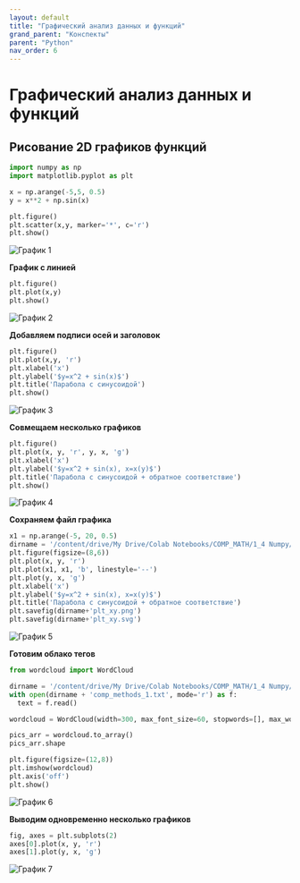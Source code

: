 ```yaml
---
layout: default
title: "Графический анализ данных и функций"
grand_parent: "Конспекты"
parent: "Python"
nav_order: 6
---
```


# Графический анализ данных и функций

## Рисование 2D графиков функций

```py
import numpy as np
import matplotlib.pyplot as plt

x = np.arange(-5,5, 0.5)
y = x**2 + np.sin(x)

plt.figure()
plt.scatter(x,y, marker='*', c='r')
plt.show()
```

![График 1](/assets/images/plt1.png)

**График с линией**

 ```py
plt.figure()
plt.plot(x,y)
plt.show()
 ```
![График 2](/assets/images/plt2.png)

**Добавляем подписи осей и заголовок**

```py
plt.figure()
plt.plot(x,y, 'r')
plt.xlabel('x')
plt.ylabel('$y=x^2 + sin(x)$')
plt.title('Парабола с синусоидой')
plt.show()
```

![График 3](/assets/images/plt3.png)


**Совмещаем несколько графиков**

```py
plt.figure()
plt.plot(x, y, 'r', y, x, 'g')
plt.xlabel('x')
plt.ylabel('$y=x^2 + sin(x), x=x(y)$')
plt.title('Парабола с синусоидой + обратное соответствие')
plt.show()
```

![График 4](/assets/images/plt4.png)

**Сохраняем файл графика**

```py
x1 = np.arange(-5, 20, 0.5)
dirname = '/content/drive/My Drive/Colab Notebooks/COMP_MATH/1_4 Numpy/'
plt.figure(figsize=(8,6))
plt.plot(x, y, 'r')
plt.plot(x1, x1, 'b', linestyle='--')
plt.plot(y, x, 'g')
plt.xlabel('x')
plt.ylabel('$y=x^2 + sin(x), x=x(y)$')
plt.title('Парабола с синусоидой + обратное соответствие')
plt.savefig(dirname+'plt_xy.png')
plt.savefig(dirname+'plt_xy.svg')
```

![График 5](/assets/images/plt_xy.png)

**Готовим облако тегов**

```py
from wordcloud import WordCloud

dirname = '/content/drive/My Drive/Colab Notebooks/COMP_MATH/1_4 Numpy/'
with open(dirname + 'comp_methods_1.txt', mode='r') as f:
  text = f.read()

wordcloud = WordCloud(width=300, max_font_size=60, stopwords=[], max_words=70, min_font_size=6).generate(text)

pics_arr = wordcloud.to_array()
pics_arr.shape

plt.figure(figsize=(12,8))
plt.imshow(wordcloud)
plt.axis('off')
plt.show()
```

![График 6](/assets/images/plt6.png)

**Выводим одновременно несколько графиков**

```py
fig, axes = plt.subplots(2)
axes[0].plot(x, y, 'r')
axes[1].plot(y, x, 'g')
```

![График 7](/assets/images/plt7.png)
